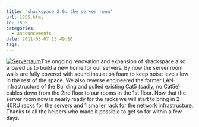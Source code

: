 ```yaml
---
title: 'shackspace 2.0: the server room'
url: 1855.html
id: 1855
categories:
  - announcements
date: 2011-03-07 15:49:10
tags:
---
```


[![](https://blog.shackspace.de/wp-content/uploads/2011/03/srv-300x204.jpg "Serverraum")](https://blog.shackspace.de/wp-content/uploads/2011/03/srv.jpg)The ongoing renovation and expansion of shackspace also allowed us to build a new home for our servers.
By now the server room walls are fully covered with sound insulation foam to keep noise levels low in the rest of the space.
We also reverse engineered the former LAN-infrastructure of the Building and pulled existing Cat5 (sadly, no Cat5e) cables down from the 2nd floor to our rooms in the 1st floor.
Now that the server room now is nearly ready for the racks we will start to bring in 2 40RU racks for the servers and 1 smaller rack for the network infrastructure.
Thanks to all the helpers who made it possible to get so far within a few days.